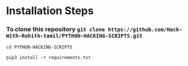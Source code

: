 # Installation Steps</h1>

 ### To clone this repository `git clone https://github.com/Hack-With-Rohith-tamil/PYTHON-HACKING-SCRIPTS.git`

`cd PYTHON-HACKING-SCRIPTS`

`pip3 install -r requirements.txt`
